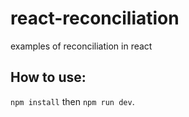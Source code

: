 # react-reconciliation
examples of reconciliation in react

## How to use:
`npm install` then `npm run dev`.
